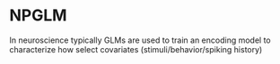 # NPGLM

In neuroscience typically GLMs are used to train an encoding model to characterize how select covariates (stimuli/behavior/spiking history)  